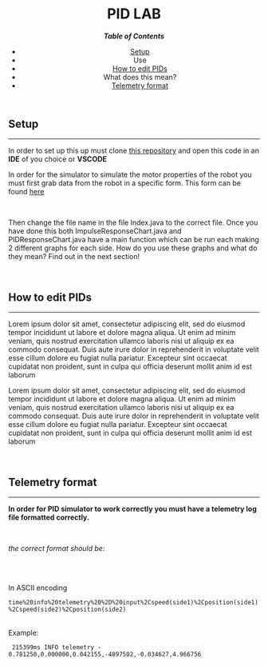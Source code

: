 <header>
    <h1>PID LAB </h1>
    <p><b><em>Table of Contents</em></b></p>
    <ul>
        <li><a href="#setup">Setup</a></li>
        <li>Use</li>
        <li><a href="#pidedit">How to edit PIDs</a></li>
        <li>What does this mean?</li>
        <li><a href="#tFormat"> Telemetry format</a></li>
    </ul>
</header>
<body>
    <h2 id="setup">Setup</h2>
    <hr>
    <p>In order to set up this up must clone <a href="https://github.com/team467/pidlab" target="_blank" >this repository</a> and open this code in an <b>IDE</b> of you choice or <b>VSCODE</b></p>
    <p> In order for the simulator to simulate the motor properties of the robot you must first grab data from the robot in a specific form. This form can be found <a href="#tFormat"> here</a></p>
<br />
    <p> Then change the file name in the file Index.java to the correct file. Once you have done this both ImpulseResponseChart.java and PIDResponseChart.java have a main function which can be run each making 2 different graphs for each side. How do you use these graphs and what do they mean? Find out in the next section!</p>
<br />
    <h2 id="pidedit"> How to edit PIDs</h2>
    <hr>
    <p>Lorem ipsum dolor sit amet, consectetur adipiscing elit, sed do eiusmod tempor incididunt ut labore et dolore magna aliqua. Ut enim ad minim veniam, quis nostrud exercitation ullamco laboris nisi ut aliquip ex ea commodo consequat. Duis aute irure dolor in reprehenderit in voluptate velit esse cillum dolore eu fugiat nulla pariatur. Excepteur sint occaecat cupidatat non proident, sunt in culpa qui officia deserunt mollit anim id est laborum</p>
    <p>Lorem ipsum dolor sit amet, consectetur adipiscing elit, sed do eiusmod tempor incididunt ut labore et dolore magna aliqua. Ut enim ad minim veniam, quis nostrud exercitation ullamco laboris nisi ut aliquip ex ea commodo consequat. Duis aute irure dolor in reprehenderit in voluptate velit esse cillum dolore eu fugiat nulla pariatur. Excepteur sint occaecat cupidatat non proident, sunt in culpa qui officia deserunt mollit anim id est laborum</p>
<br />
    <h2 id="tFormat">Telemetry format </h2>
    <hr>
    <p><b>In order for PID simulator to work correctly you must have a telemetry log file formatted correctly.</b></p>
<br />
    <p><em>the correct format should be:</em></p>
<br />
<br />
    <p> In ASCII encoding</p>
        <code>time%20info%20telemetry%20%2D%20input%2Cspeed(side1)%2Cposition(side1)%2Cspeed(side2)%2Cposition(side2)</code>
<br />
<br />
    <p>Example:</p>
        <code> 215399ms INFO telemetry - 0.781250,0.000000,0.042155,-4897502,-0.034627,4.966756</code>
<body>









